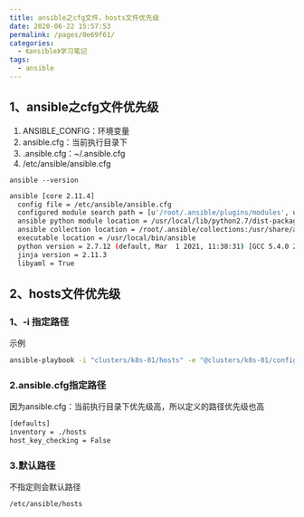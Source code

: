 ```yaml
---
title: ansible之cfg文件，hosts文件优先级
date: 2020-06-22 15:57:53
permalink: /pages/0e69f61/
categories:
  - 《ansible》学习笔记
tags:
  - ansible
---
```



<!-- more -->

## 1、ansible之cfg文件优先级

1. ANSIBLE_CONFIG：环境变量
2. ansible.cfg：当前执行目录下
3. .ansible.cfg：~/.ansible.cfg
4. /etc/ansible/ansible.cfg



`ansible --version`

```bash
ansible [core 2.11.4] 
  config file = /etc/ansible/ansible.cfg
  configured module search path = [u'/root/.ansible/plugins/modules', u'/usr/share/ansible/plugins/modules']
  ansible python module location = /usr/local/lib/python2.7/dist-packages/ansible
  ansible collection location = /root/.ansible/collections:/usr/share/ansible/collections
  executable location = /usr/local/bin/ansible
  python version = 2.7.12 (default, Mar  1 2021, 11:38:31) [GCC 5.4.0 20160609]
  jinja version = 2.11.3
  libyaml = True
```



## 2、hosts文件优先级

### **1、-i 指定路径**

示例

```sh
ansible-playbook -i "clusters/k8s-01/hosts" -e "@clusters/k8s-01/config.yml" "playbooks/06.network.yml"
```

### **2.ansible.cfg指定路径**

因为ansible.cfg：当前执行目录下优先级高，所以定义的路径优先级也高

```bash
[defaults]
inventory = ./hosts
host_key_checking = False
```

### **3.默认路径**

不指定则会默认路径

```
/etc/ansible/hosts
```

